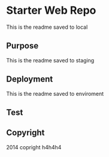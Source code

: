 # Starter Web Repo
This is the readme saved to local

## Purpose
This is the readme saved to staging

## Deployment
This is the readme saved to enviroment

## Test


## Copyright
2014 copright h4h4h4
